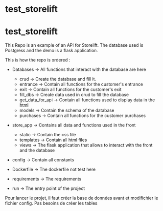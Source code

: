 # test_storelift
# test_storelift
This Repo is an example of an API for Storelift. The database used is Postgress and the demo is a flask application.

This is how the repo is ordered :

- Databases -> All functions that interact with the database are here
    - crud -> Create the database and fill it.
    - entrance -> Contain all functions for the customer's entrance
    - exit -> Contain all functions for the customer's exit
    - fill_dbs -> Create data used in crud to fill the database
    - get_data_for_api -> Contain all functions used to display data in the html
    - models -> Contain the schema of the database
    - purchases -> Contain all functions for the customer purchases

- store_app -> Contains all data and functions used in the front
    - static -> Contain the css file
    - templates -> Contain all html files
    - views -> The flask application that allows to interact with the front and the database

 - config -> Contain all constants
 - Dockerfile -> The dockerfile not test here
 - requirements -> The requirements
 - run -> The entry point of the project

Pour lancer le projet, il faut créer la base de données avant et modifichier le fichier config. Pas besoins de créer
les tables